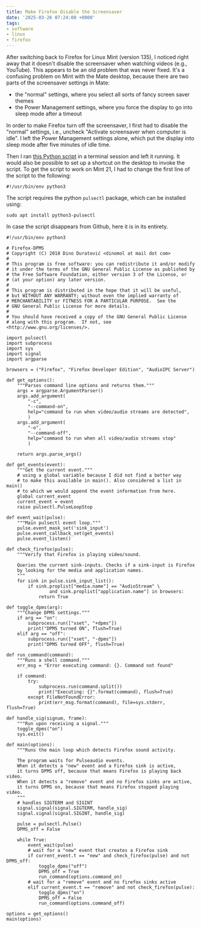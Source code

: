```yaml
---
title: Make Firefox Disable the Screensaver
date: '2025-03-26 07:24:00 +0000'
tags:
- software
- linux
- firefox
---
```


After switching back to Firefox for Linux Mint (version 135),
I noticed right away that it doesn't disable the screensaver
when watching videos (e.g., YouTube).  This appears to be
an old problem that was never fixed.  It's a confusing
problem on Mint with the Mate desktop, because there are two parts of the screensaver
settings in Mate:
<!--more-->

* the "normal" settings, where you select all sorts of fancy
screen saver themes
* the Power Management settings, where you force the
display to go into sleep mode after a timeout

In order to make Firefox turn off the screensaver, I first had
to disable the "normal" settings, i.e., uncheck "Activate screensaver
when computer is idle".  I left the Power Management settings alone,
which put the display into sleep mode after five minutes of idle time.

Then I ran [this Python script](https://github.com/dglava/firefox-dpms/blob/master/bin/firefox-dpms)
in a terminal session and left it running.
It would also be possible to set up a shortcut on the desktop to invoke
the script.  To get the script to work on Mint 21, I had to change the first line of the script to
the following:

    #!/usr/bin/env python3

The script requires the python `pulsectl` package, which can be installed
using:

    sudo apt install python3-pulsectl

In case the script disappears from Github, here it
is in its entirety.

```
#!/usr/bin/env python3

# Firefox-DPMS
# Copyright (C) 2018 Dino Duratović <dinomol at mail dot com>
#
# This program is free software: you can redistribute it and/or modify
# it under the terms of the GNU General Public License as published by
# the Free Software Foundation, either version 3 of the License, or
# (at your option) any later version.
#
# This program is distributed in the hope that it will be useful,
# but WITHOUT ANY WARRANTY; without even the implied warranty of
# MERCHANTABILITY or FITNESS FOR A PARTICULAR PURPOSE.  See the
# GNU General Public License for more details.
#
# You should have received a copy of the GNU General Public License
# along with this program.  If not, see <http://www.gnu.org/licenses/>.

import pulsectl
import subprocess
import sys
import signal
import argparse

browsers = ("Firefox", "Firefox Developer Edition", "AudioIPC Server")

def get_options():
    """Parses command line options and returns them."""
    args = argparse.ArgumentParser()
    args.add_argument(
        "-c",
        "--command-on",
        help="command to run when video/audio streams are detected",
        )
    args.add_argument(
        "-o",
        "--command-off",
        help="command to run when all video/audio streams stop"
        )

    return args.parse_args()

def get_events(event):
    """Get the current event."""
    # using a global variable because I did not find a better way
    # to make this available in main(). Also considered a list in main()
    # to which we would append the event information from here.
    global current_event
    current_event = event
    raise pulsectl.PulseLoopStop

def event_wait(pulse):
    """Main pulsectl event loop."""
    pulse.event_mask_set('sink_input')
    pulse.event_callback_set(get_events)
    pulse.event_listen()

def check_firefox(pulse):
    """Verify that Firefox is playing video/sound.

    Queries the current sink-inputs. Checks if a sink-input is Firefox
    by looking for the media and application names.
    """
    for sink in pulse.sink_input_list():
        if sink.proplist["media.name"] == "AudioStream" \
                and sink.proplist["application.name"] in browsers:
            return True

def toggle_dpms(arg):
    """Change DPMS settings."""
    if arg == "on":
        subprocess.run(["xset", "+dpms"])
        print("DPMS turned ON", flush=True)
    elif arg == "off":
        subprocess.run(["xset", "-dpms"])
        print("DPMS turned OFF", flush=True)

def run_command(command):
    """Runs a shell command."""
    err_msg = "Error executing command: {}. Command not found"

    if command:
        try:
            subprocess.run(command.split())
            print("Executing: {}".format(command), flush=True)
        except FileNotFoundError:
            print(err_msg.format(command), file=sys.stderr, flush=True)

def handle_sig(signum, frame):
    """Run upon receiving a signal."""
    toggle_dpms("on")
    sys.exit()

def main(options):
    """Runs the main loop which detects Firefox sound activity.

    The program waits for Pulseaudio events.
    When it detects a "new" event and a Firefox sink is active,
    it turns DPMS off, because that means Firefox is playing back video.
    When it detects a "remove" event and no Firefox sinks are active,
    it turns DPMS on, because that means Firefox stopped playing video.
    """
    # handles SIGTERM and SIGINT
    signal.signal(signal.SIGTERM, handle_sig)
    signal.signal(signal.SIGINT, handle_sig)

    pulse = pulsectl.Pulse()
    DPMS_off = False

    while True:
        event_wait(pulse)
        # wait for a "new" event that creates a Firefox sink
        if current_event.t == "new" and check_firefox(pulse) and not DPMS_off:
            toggle_dpms("off")
            DPMS_off = True
            run_command(options.command_on)
        # wait for a "remove" event and no firefox sinks active
        elif current_event.t == "remove" and not check_firefox(pulse):
            toggle_dpms("on")
            DPMS_off = False
            run_command(options.command_off)

options = get_options()
main(options)
```
